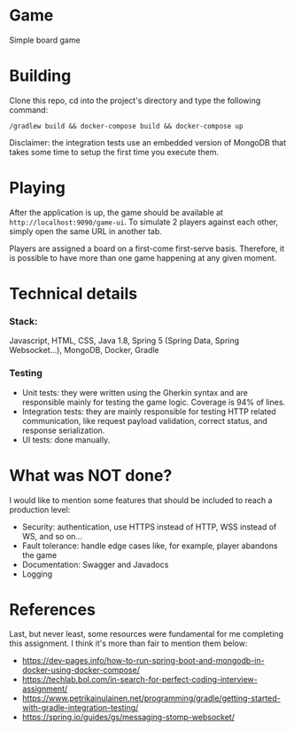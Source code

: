 # Game
Simple board game

# Building

Clone this repo, cd into the project's directory and type the following command:

`/gradlew build && docker-compose build && docker-compose up`

Disclaimer: the integration tests use an embedded version of MongoDB that takes some time to setup the first time you execute them. 

# Playing

After the application is up, the game should be available at `http://localhost:9090/game-ui`. To simulate 2 players against each other, simply open the same URL in another tab.

Players are assigned a board on a first-come first-serve basis. Therefore, it is possible to have more than one game happening at any given moment.

# Technical details

### Stack: 
Javascript, HTML, CSS, Java 1.8, Spring 5 (Spring Data, Spring Websocket...), MongoDB, Docker, Gradle

### Testing
* Unit tests: they were written using the Gherkin syntax and are responsible mainly for testing the game logic. Coverage is 94% of lines.
* Integration tests: they are mainly responsible for testing HTTP related communication, like request payload validation, correct status, and response serialization.
* UI tests: done manually.

# What was NOT done?

I would like to mention some features that should be included to reach a production level:

* Security: authentication, use HTTPS instead of HTTP, WSS instead of WS, and so on...
* Fault tolerance: handle edge cases like, for example, player abandons the game
* Documentation: Swagger and Javadocs
* Logging


# References

Last, but never least, some resources were fundamental for me completing this assignment. I think it's more than fair to mention them below:

* https://dev-pages.info/how-to-run-spring-boot-and-mongodb-in-docker-using-docker-compose/
* https://techlab.bol.com/in-search-for-perfect-coding-interview-assignment/
* https://www.petrikainulainen.net/programming/gradle/getting-started-with-gradle-integration-testing/
* https://spring.io/guides/gs/messaging-stomp-websocket/



